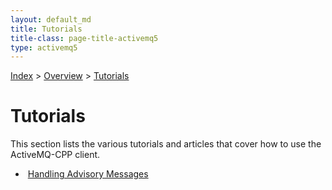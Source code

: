 ```yaml
---
layout: default_md
title: Tutorials 
title-class: page-title-activemq5
type: activemq5
---
```


[Index](index.html) > [Overview](overview) > [Tutorials](tutorials)

Tutorials
=========

This section lists the various tutorials and articles that cover how to use the ActiveMQ-CPP client.

*    [Handling Advisory Messages](Tutorials/handling-advisory-messages)

